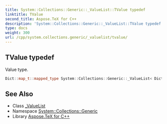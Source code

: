 ```yaml
---
title: System::Collections::Generic::_ValueList::TValue typedef
linktitle: TValue
second_title: Aspose.TeX for C++
description: 'System::Collections::Generic::_ValueList::TValue typedef. Value type in C++.'
type: docs
weight: 300
url: /cpp/system.collections.generic/_valuelist/tvalue/
---
```

## TValue typedef


Value type.

```cpp
Dict::map_t::mapped_type System::Collections::Generic::_ValueList< Dict >::TValue
```

## See Also

* Class [_ValueList](../)
* Namespace [System::Collections::Generic](../../)
* Library [Aspose.TeX for C++](../../../)
